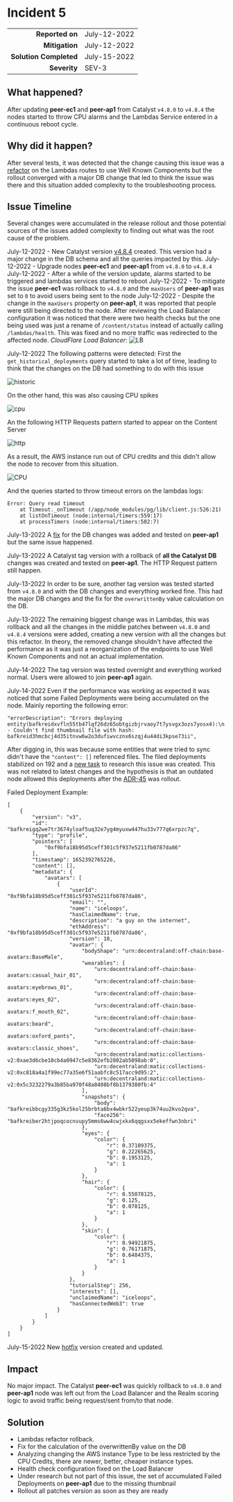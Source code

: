 # Incident 5

|                            |             |
| -------------------------: | :---------- |
| **Reported on**            | July-12-2022 |
| **Mitigation**             | July-12-2022 |
| **Solution Completed**     | July-15-2022 |
| **Severity**               | SEV-3        |


## What happened? 

After updating **peer-ec1** and **peer-ap1** from Catalyst `v4.8.0` to `v4.8.4` the nodes started to throw CPU alarms and the Lambdas Service entered in a continuous reboot cycle. 
 
## Why did it happen?

After several tests, it was detected that the change causing this issue was a [refactor](https://github.com/decentraland/catalyst/pull/1168) on the Lambdas routes to use Well Known Components but the rollout converged with a major DB change that led to think the issue was there and this situation added complexity to the troubleshooting process. 

## Issue Timeline 

Several changes were accumulated in the release rollout and those potential sources of the issues added complexity to finding out what was the root cause of the problem.  

July-12-2022 - New Catalyst version [v4.8.4](https://github.com/decentraland/catalyst/releases/tag/4.8.4) created. This version had a major change in the DB schema and all the queries impacted by this.
July-12-2022 - Upgrade nodes **peer-ec1** and **peer-ap1** from `v4.8.0` to `v4.8.4`
July-12-2022 - After a while of the version update, alarms started to be triggered and lambdas services started to reboot
July-12-2022 - To mitigate the issue **peer-ec1** was rollback to `v4.8.0` and the `maxUsers` of **peer-ap1** was set to ``0`` to avoid users being sent to the node
July-12-2022 - Despite the change in the `maxUsers` property on **peer-ap1**, it was reported that people were still being directed to the node. After reviewing the Load Balancer configuration it was noticed that there were two health checks but the one being used was just a rename of `/content/status` instead of actually calling `/lambdas/health`. This was fixed and no more traffic was redirected to the affected node. 
*CloudFlare Load Balancer*:
![LB](img/incident-5/lb.png)

July-12-2022 The following patterns were detected: 
First the `get_historical_deployments` query started to take a lot of time, leading to think that the changes on the DB had something to do with this issue 

![historic](img/incident-5/historical-deployments.png)

On the other hand, this was also causing CPU spikes 

![cpu](img/incident-5/CPU-Spikes.png)

An the following HTTP Requests pattern started to appear on the Content Server  

![http](img/incident-5/Requests-count.png)

As a result, the AWS instance run out of CPU credits and this didn't allow the node to recover from this situation. 

![CPU](img/incident-5/CPU.png)

And the queries started to throw timeout errors on the lambdas logs: 
``` 
Error: Query read timeout
    at Timeout._onTimeout (/app/node_modules/pg/lib/client.js:526:21)
    at listOnTimeout (node:internal/timers:559:17)
    at processTimers (node:internal/timers:502:7)
```

July-13-2022 A [fix](https://github.com/decentraland/catalyst/commit/3f12deb2536bf6dab39ae7bcdfdfcacb1e71f803) for the DB changes was added and tested on **peer-ap1** but the same issue happened. 

July-13-2022 A Catalyst tag version with a rollback of **all the Catalyst DB** changes was created and tested on **peer-ap1**. The HTTP Request pattern still happen. 

July-13-2022 In order to be sure, another tag version was tested started from `v4.8.0` and with the DB changes and everything worked fine. This had the major DB changes and the fix for the `overwrittenBy` value calculation on the DB.

July-13-2022 The remaining biggest change was in Lambdas, this was rollback and all the changes in the middle patches between `v4.8.0` and `v4.8.4` versions were added, creating a new version with all the changes but this refactor. In theory, the removed change shouldn't have affected the performance as it was just a reorganization of the endpoints to use Well Known Components and not an actual implementation.

July-14-2022 The tag version was tested overnight and everything worked normal. Users were allowed to join **peer-ap1** again.

July-14-2022 Even if the performance was working as expected it was noticed that some Failed Deployments were being accumulated on the node. Mainly reporting the following error: 

```
"errorDescription": "Errors deploying entity(bafkreidxvfln55tb47lqf26dz65obtgizbjrvaoy7t7ysvgx3ozs7yosx4):\n - Couldn't find thumbnail file with hash: bafkreid3hmcbcj4d35itnvw6w2o3dufiwvcznx6szqj4u44di3kpse73ii",
```

After digging in, this was because some entities that were tried to sync didn't have the `"content": []` referenced files. The filed deployments stabilized on 192 and a [new task](https://github.com/decentraland/catalyst/issues/1190) to research this issue was created. This was not related to latest changes and the hypothesis is that an outdated node allowed this deployments after the [ADR-45](https://github.com/decentraland/adr/blob/main/docs/ADR-45-entities-v4.md) was rollout.   

Failed Deployment Example: 
```
[
    {
        "version": "v3",
        "id": "bafkreigq2we7tr3674yloaf5uq32e7yg4myuxw447hu33v777q6xrpzc7q",
        "type": "profile",
        "pointers": [
            "0xf9bfa18b95d5ceff301c5f937e5211fb0787da86"
        ],
        "timestamp": 1652392765226,
        "content": [],
        "metadata": {
            "avatars": [
                {
                    "userId": "0xf9bfa18b95d5ceff301c5f937e5211fb0787da86",
                    "email": "",
                    "name": "iceloops",
                    "hasClaimedName": true,
                    "description": "a guy on the internet",
                    "ethAddress": "0xf9bfa18b95d5ceff301c5f937e5211fb0787da86",
                    "version": 10,
                    "avatar": {
                        "bodyShape": "urn:decentraland:off-chain:base-avatars:BaseMale",
                        "wearables": [
                            "urn:decentraland:off-chain:base-avatars:casual_hair_01",
                            "urn:decentraland:off-chain:base-avatars:eyebrows_01",
                            "urn:decentraland:off-chain:base-avatars:eyes_02",
                            "urn:decentraland:off-chain:base-avatars:f_mouth_02",
                            "urn:decentraland:off-chain:base-avatars:beard",
                            "urn:decentraland:off-chain:base-avatars:oxford_pants",
                            "urn:decentraland:off-chain:base-avatars:classic_shoes",
                            "urn:decentraland:matic:collections-v2:0xae3d6cbe10cb4a0947c5e8362efb2802ab5098ab:0",
                            "urn:decentraland:matic:collections-v2:0xc818a4a1f99ec77a35e6f51aabfc8c517acc9d95:2",
                            "urn:decentraland:matic:collections-v2:0x5c3232279a3b85ba970f48a8408bf8b1379380fb:4"
                        ],
                        "snapshots": {
                            "body": "bafkreibbcgy335g3kz5kol25brbta6bx4wbkr522yeup3k74uu2kvo2qva",
                            "face256": "bafkreiber2htjpoqcocnvupy5mms6ww4cwjxkx6qqgsxx5ekeffwn3nbri"
                        },
                        "eyes": {
                            "color": {
                                "r": 0.37109375,
                                "g": 0.22265625,
                                "b": 0.1953125,
                                "a": 1
                            }
                        },
                        "hair": {
                            "color": {
                                "r": 0.55078125,
                                "g": 0.125,
                                "b": 0.078125,
                                "a": 1
                            }
                        },
                        "skin": {
                            "color": {
                                "r": 0.94921875,
                                "g": 0.76171875,
                                "b": 0.6484375,
                                "a": 1
                            }
                        }
                    },
                    "tutorialStep": 256,
                    "interests": [],
                    "unclaimedName": "iceloops",
                    "hasConnectedWeb3": true
                }
            ]
        }
    }
]
```


July-15-2022 New [hotfix](https://github.com/decentraland/catalyst/releases/tag/4.8.6) version created and updated.

## Impact 

No major impact. The Catalyst **peer-ec1** was quickly rollback to `v4.8.0` and **peer-ap1** node was left out from the Load Balancer and the Realm scoring logic to avoid traffic being request/sent from/to that node. 

## Solution 

- Lambdas refactor rollback. 
- Fix for the calculation of the overwrittenBy value on the DB
- Analyzing changing the AWS instance Type to be less restricted by the CPU Credits, there are newer, better, cheaper instance types.
- Health check configuration fixed on the Load Balancer
- Under research but not part of this issue, the set of accumulated Failed Deployments on **peer-ap1** due to the missing thumbnail 
- Rollout all patches version as soon as they are ready

